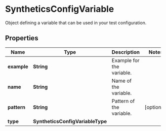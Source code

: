 

# SyntheticsConfigVariable

Object defining a variable that can be used in your test configuration.

## Properties

Name | Type | Description | Notes
------------ | ------------- | ------------- | -------------
**example** | **String** | Example for the variable. | 
**name** | **String** | Name of the variable. | 
**pattern** | **String** | Pattern of the variable. |  [optional]
**type** | **SyntheticsConfigVariableType** |  | 



